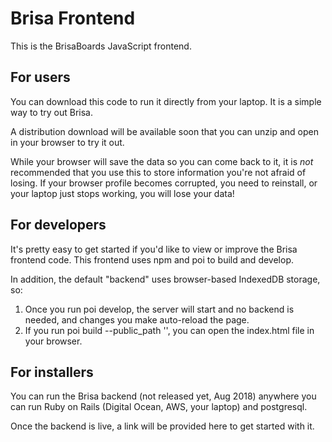 # Brisa Frontend

This is the BrisaBoards JavaScript frontend.

## For users

You can download this code to run it directly from your laptop. It is a simple way to try out Brisa.

A distribution download will be available soon that you can unzip and open in your browser to try it out.

While your browser will save the data so you can come back to it, it is _not_ recommended that you use this to store information you're not afraid of losing. If your browser profile becomes corrupted, you need to reinstall, or your laptop just stops working, you will lose your data!

## For developers

It's pretty easy to get started if you'd like to view or improve the Brisa frontend code. This frontend uses npm and poi to build and develop.

In addition, the default "backend" uses browser-based IndexedDB storage, so:

1. Once you run poi develop, the server will start and no backend is needed, and changes you make auto-reload the page.
2. If you run poi build --public_path '', you can open the index.html file in your browser.

## For installers

You can run the Brisa backend (not released yet, Aug 2018) anywhere you can run Ruby on Rails (Digital Ocean, AWS, your laptop) and postgresql.

Once the backend is live, a link will be provided here to get started with it.
